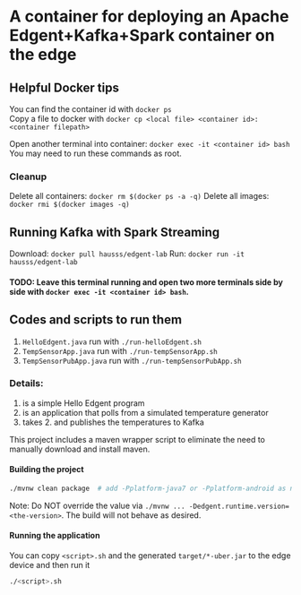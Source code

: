 # A container for deploying an Apache Edgent+Kafka+Spark container on the edge

## Helpful Docker tips
You can find the container id with ```docker ps```   
Copy a file to docker with ```docker cp <local file> <container id>:<container filepath>```

Open another terminal into container: ```docker exec -it <container id> bash```     
You may need to run these commands as root. 

### Cleanup
Delete all containers: ```docker rm $(docker ps -a -q)```
Delete all images: ```docker rmi $(docker images -q)```

## Running Kafka with Spark Streaming
Download: `docker pull hausss/edgent-lab`
Run: `docker run -it hausss/edgent-lab`

#### TODO: Leave this terminal running and open two more terminals side by side with ```docker exec -it <container id> bash```.


## Codes and scripts to run them 

1. `HelloEdgent.java` run with `./run-helloEdgent.sh`
2. `TempSensorApp.java` run with `./run-tempSensorApp.sh`
3. `TempSensorPubApp.java` run with `./run-tempSensorPubApp.sh`

### Details:
1. is a simple Hello Edgent program
2. is an application that polls from a simulated temperature generator
3. takes 2. and publishes the temperatures to Kafka

This project includes a maven wrapper script to eliminate the need to
manually download and install maven.

#### Building the project
```sh
./mvnw clean package  # add -Pplatform-java7 or -Pplatform-android as needed
```

Note: Do NOT override the value via
`./mvnw ... -Dedgent.runtime.version=<the-version>`.
The build will not behave as desired.

#### Running the application
You can copy `<script>.sh` and the generated `target/*-uber.jar` to the 
edge device and then run it
```sh
./<script>.sh
```
